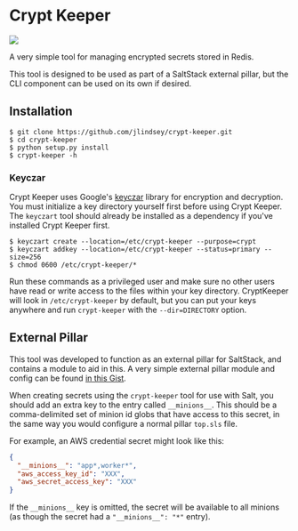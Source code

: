 Crypt Keeper
============

![](http://vignette2.wikia.nocookie.net/uncyclopedia/images/c/c4/CryptKeeper.gif/revision/latest?cb=20100602135927)

A very simple tool for managing encrypted secrets stored in Redis.

This tool is designed to be used as part of a SaltStack external pillar, but the CLI
component can be used on its own if desired.

Installation
------------

```
$ git clone https://github.com/jlindsey/crypt-keeper.git
$ cd crypt-keeper
$ python setup.py install
$ crypt-keeper -h
```

### Keyczar

Crypt Keeper uses Google's [keyczar](https://github.com/google/keyczar) library for
encryption and decryption. You must initialize a key directory yourself first before
using Crypt Keeper. The `keyczart` tool should already be installed as a dependency
if you've installed Crypt Keeper first.

```
$ keyczart create --location=/etc/crypt-keeper --purpose=crypt
$ keyczart addkey --location=/etc/crypt-keeper --status=primary --size=256
$ chmod 0600 /etc/crypt-keeper/*
```

Run these commands as a privileged user and make sure no other users have read or
write access to the files within your key directory. CryptKeeper will look in
`/etc/crypt-keeper` by default, but you can put your keys anywhere and run
`crypt-keeper` with the `--dir=DIRECTORY` option.

External Pillar
---------------

This tool was developed to function as an external pillar for SaltStack, and contains
a module to aid in this. A very simple external pillar module and config can be found
[in this Gist](https://gist.github.com/jlindsey/fd8ec324560f3cbb2e65).

When creating secrets using the `crypt-keeper` tool for use with Salt, you should
add an extra key to the entry called `__minions__`. This should be a comma-delimited
set of minion id globs that have access to this secret, in the same way you would
configure a normal pillar `top.sls` file.

For example, an AWS credential secret might look like this:

```json
{
  "__minions__": "app*,worker*",
  "aws_access_key_id": "XXX",
  "aws_secret_access_key": "XXX"
}
```

If the `__minions__` key is omitted, the secret will be available to all minions (as though
the secret had a `"__minions__": "*"` entry).

